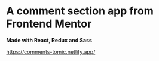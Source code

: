 # A comment section app from Frontend Mentor

**Made with React, Redux and Sass**

https://comments-tomic.netlify.app/
